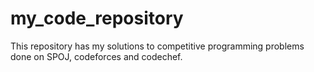 # my_code_repository
This repository has my solutions to competitive programming problems done on SPOJ, codeforces and codechef.

